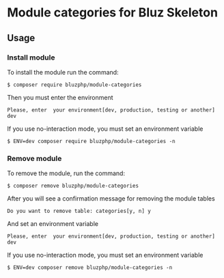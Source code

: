 # Module categories for Bluz Skeleton

Usage
-------------------------
### Install module
To install the module run the command:
  

    $ composer require bluzphp/module-categories

Then you must enter the environment


    Please, enter  your environment[dev, production, testing or another] dev



If you use no-interaction mode, you must set an environment variable
  

    $ ENV=dev composer require bluzphp/module-categories -n


### Remove module
To remove the module, run the command:
    

    $ composer remove bluzphp/module-categories


After you will see a confirmation message for removing the module tables

    Do you want to remove table: categories[y, n] y

And set an environment variable
    

    Please, enter  your environment[dev, production, testing or another] dev

    
If you use no-interaction mode, you must set an environment variable
  

    $ ENV=dev composer remove bluzphp/module-categories -n



    
